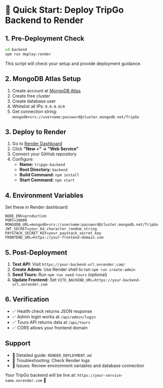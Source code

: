 # 🚀 Quick Start: Deploy TripGo Backend to Render

## 1. Pre-Deployment Check
```bash
cd backend
npm run deploy:render
```
This script will check your setup and provide deployment guidance.

## 2. MongoDB Atlas Setup
1. Create account at [MongoDB Atlas](https://www.mongodb.com/atlas)
2. Create free cluster
3. Create database user
4. Whitelist all IPs: `0.0.0.0/0`
5. Get connection string: `mongodb+srv://username:password@cluster.mongodb.net/TripGo`

## 3. Deploy to Render
1. Go to [Render Dashboard](https://dashboard.render.com)
2. Click **"New +" → "Web Service"**
3. Connect your GitHub repository
4. Configure:
   - **Name:** `tripgo-backend`
   - **Root Directory:** `backend`
   - **Build Command:** `npm install`
   - **Start Command:** `npm start`

## 4. Environment Variables
Set these in Render dashboard:
```env
NODE_ENV=production
PORT=10000
MONGODB_URL=mongodb+srv://username:password@cluster.mongodb.net/TripGo
JWT_SECRET=your_64_character_random_string
PAYSTACK_SECRET_KEY=your_paystack_secret_key
FRONTEND_URL=https://your-frontend-domain.com
```

## 5. Post-Deployment
1. **Test API:** Visit `https://your-backend-url.onrender.com/`
2. **Create Admin:** Use Render shell to run `npm run create-admin`
3. **Seed Tours:** Run `npm run seed-tours` (optional)
4. **Update Frontend:** Set `VITE_BACKEND_URL=https://your-backend-url.onrender.com`

## 6. Verification
- ✅ Health check returns JSON response
- ✅ Admin login works at `/api/admin/login`
- ✅ Tours API returns data at `/api/tours`
- ✅ CORS allows your frontend domain

## Support
- 📖 Detailed guide: `RENDER_DEPLOYMENT.md`
- 🔧 Troubleshooting: Check Render logs
- 💬 Issues: Review environment variables and database connection

Your TripGo backend will be live at: `https://your-service-name.onrender.com` 🎉
